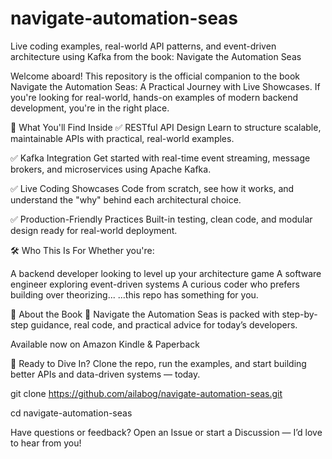 # navigate-automation-seas
Live coding examples, real-world API patterns, and event-driven architecture using Kafka from the book: Navigate the Automation Seas

Welcome aboard! This repository is the official companion to the book Navigate the Automation Seas: A Practical Journey with Live Showcases. 
If you're looking for real-world, hands-on examples of modern backend development, you're in the right place.

🧩 What You'll Find Inside
✅ RESTful API Design
Learn to structure scalable, maintainable APIs with practical, real-world examples.

✅ Kafka Integration
Get started with real-time event streaming, message brokers, and microservices using Apache Kafka.

✅ Live Coding Showcases
Code from scratch, see how it works, and understand the "why" behind each architectural choice.

✅ Production-Friendly Practices
Built-in testing, clean code, and modular design ready for real-world deployment.


🛠 Who This Is For
Whether you're:

A backend developer looking to level up your architecture game
A software engineer exploring event-driven systems
A curious coder who prefers building over theorizing...
...this repo has something for you.

📘 About the Book
📝 Navigate the Automation Seas is packed with step-by-step guidance, real code, and practical advice for today’s developers.

Available now on Amazon Kindle & Paperback


🚀 Ready to Dive In?
Clone the repo, run the examples, and start building better APIs and data-driven systems — today.

git clone https://github.com/ailabog/navigate-automation-seas.git

cd navigate-automation-seas

Have questions or feedback? Open an Issue or start a Discussion — I’d love to hear from you!
